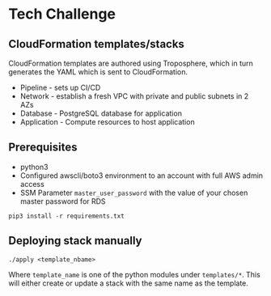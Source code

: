 # Tech Challenge

## CloudFormation templates/stacks

CloudFormation templates are authored using Troposphere, which in turn generates the YAML which is sent to CloudFormation.

* Pipeline - sets up CI/CD
* Network - establish a fresh VPC with private and public subnets in 2 AZs
* Database - PostgreSQL database for application
* Application - Compute resources to host application

## Prerequisites

* python3
* Configured awscli/boto3 environment to an account with full AWS admin access
* SSM Parameter `master_user_password` with the value of your chosen master password for RDS

```
pip3 install -r requirements.txt
```

## Deploying stack manually

```
./apply <template_nbame>
```

Where `template_name` is one of the python modules under `templates/*`. This will either create or update a stack with the same name as the template.
